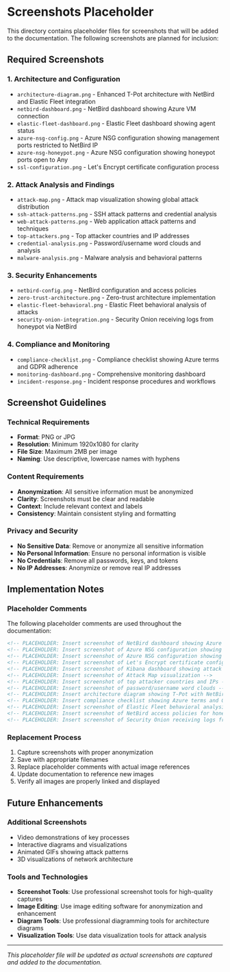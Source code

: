 # Screenshots Placeholder

This directory contains placeholder files for screenshots that will be added to the documentation. The following screenshots are planned for inclusion:

## Required Screenshots

### 1. Architecture and Configuration
- `architecture-diagram.png` - Enhanced T-Pot architecture with NetBird and Elastic Fleet integration
- `netbird-dashboard.png` - NetBird dashboard showing Azure VM connection
- `elastic-fleet-dashboard.png` - Elastic Fleet dashboard showing agent status
- `azure-nsg-config.png` - Azure NSG configuration showing management ports restricted to NetBird IP
- `azure-nsg-honeypot.png` - Azure NSG configuration showing honeypot ports open to Any
- `ssl-configuration.png` - Let's Encrypt certificate configuration process

### 2. Attack Analysis and Findings
- `attack-map.png` - Attack map visualization showing global attack distribution
- `ssh-attack-patterns.png` - SSH attack patterns and credential analysis
- `web-attack-patterns.png` - Web application attack patterns and techniques
- `top-attackers.png` - Top attacker countries and IP addresses
- `credential-analysis.png` - Password/username word clouds and analysis
- `malware-analysis.png` - Malware analysis and behavioral patterns

### 3. Security Enhancements
- `netbird-config.png` - NetBird configuration and access policies
- `zero-trust-architecture.png` - Zero-trust architecture implementation
- `elastic-fleet-behavioral.png` - Elastic Fleet behavioral analysis of attacks
- `security-onion-integration.png` - Security Onion receiving logs from honeypot via NetBird

### 4. Compliance and Monitoring
- `compliance-checklist.png` - Compliance checklist showing Azure terms and GDPR adherence
- `monitoring-dashboard.png` - Comprehensive monitoring dashboard
- `incident-response.png` - Incident response procedures and workflows

## Screenshot Guidelines

### Technical Requirements
- **Format**: PNG or JPG
- **Resolution**: Minimum 1920x1080 for clarity
- **File Size**: Maximum 2MB per image
- **Naming**: Use descriptive, lowercase names with hyphens

### Content Requirements
- **Anonymization**: All sensitive information must be anonymized
- **Clarity**: Screenshots must be clear and readable
- **Context**: Include relevant context and labels
- **Consistency**: Maintain consistent styling and formatting

### Privacy and Security
- **No Sensitive Data**: Remove or anonymize all sensitive information
- **No Personal Information**: Ensure no personal information is visible
- **No Credentials**: Remove all passwords, keys, and tokens
- **No IP Addresses**: Anonymize or remove real IP addresses

## Implementation Notes

### Placeholder Comments
The following placeholder comments are used throughout the documentation:

```markdown
<!-- PLACEHOLDER: Insert screenshot of NetBird dashboard showing Azure VM connection -->
<!-- PLACEHOLDER: Insert screenshot of Azure NSG configuration showing management ports (64295, 64297) restricted to NetBird IP -->
<!-- PLACEHOLDER: Insert screenshot of Azure NSG configuration showing honeypot ports (22, 80, 443, etc.) open to Any -->
<!-- PLACEHOLDER: Insert screenshot of Let's Encrypt certificate configuration process -->
<!-- PLACEHOLDER: Insert screenshot of Kibana dashboard showing attack statistics -->
<!-- PLACEHOLDER: Insert screenshot of Attack Map visualization -->
<!-- PLACEHOLDER: Insert screenshot of top attacker countries and IPs -->
<!-- PLACEHOLDER: Insert screenshot of password/username word clouds -->
<!-- PLACEHOLDER: Insert architecture diagram showing T-Pot with NetBird and Elastic Fleet integration -->
<!-- PLACEHOLDER: Insert compliance checklist showing Azure terms and GDPR adherence -->
<!-- PLACEHOLDER: Insert screenshot of Elastic Fleet behavioral analysis of attack -->
<!-- PLACEHOLDER: Insert screenshot of NetBird access policies for honeypot management -->
<!-- PLACEHOLDER: Insert screenshot of Security Onion receiving logs from honeypot via NetBird -->
```

### Replacement Process
1. Capture screenshots with proper anonymization
2. Save with appropriate filenames
3. Replace placeholder comments with actual image references
4. Update documentation to reference new images
5. Verify all images are properly linked and displayed

## Future Enhancements

### Additional Screenshots
- Video demonstrations of key processes
- Interactive diagrams and visualizations
- Animated GIFs showing attack patterns
- 3D visualizations of network architecture

### Tools and Technologies
- **Screenshot Tools**: Use professional screenshot tools for high-quality captures
- **Image Editing**: Use image editing software for anonymization and enhancement
- **Diagram Tools**: Use professional diagramming tools for architecture diagrams
- **Visualization Tools**: Use data visualization tools for attack analysis

---

*This placeholder file will be updated as actual screenshots are captured and added to the documentation.*

